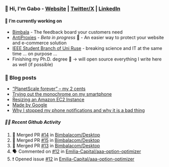 ### 👋 Hi, I'm Gabo - [Website](https://gkanev.com) | [Twitter/X](https://twitter.com/mrgkanev) | [LinkedIn](https://www.linkedin.com/in/mrgkanev)

#### 🔭 I’m currently working on
- [Bimbala](https://bimbala.com/)  - The feedback board your customers need
- [AntiProxies](https://antiproxies.com/) - *Beta in progress* 🚀 -  An easier way to protect your website and e-commerce solution
- [IEEE Student Branch of Uni Ruse](https://github.com/IEEE-Student-Branch-of-Uni-Ruse) - breaking science and IT at the same time ... on purpose ...
- Finishing my Ph.D. degree 🤔 -> will open source everything I write here as well (if possible)

### 📖 Blog posts
<!-- BLOG-POST-LIST:START -->
- [“PlanetScale forever” – my 2 cents](https://gkanev.com/posts/planetscale-forever-my-2-cents/)
- [Trying out the monochrome on my smartphone](https://gkanev.com/posts/trying-out-the-monochrome-on-my-smartphone/)
- [Resizing an Amazon EC2 Instance](https://gkanev.com/posts/resizing-an-amazon-ec2-instance/)
- [Made by Google](https://gkanev.com/posts/made-by-google/)
- [Why I stopped my phone notifications and why it is a bad thing](https://gkanev.com/posts/why-i-stopped-my-phone-notifications-and-why-it-is-a-bad-thing/)
<!-- BLOG-POST-LIST:END -->

##### 🧑‍💻 Recent Github Activity

<!--START_SECTION:activity-->
1. 🎉 Merged PR [#14](https://github.com/Bimbalacom/Desktop/pull/14) in [Bimbalacom/Desktop](https://github.com/Bimbalacom/Desktop)
2. 🎉 Merged PR [#15](https://github.com/Bimbalacom/Desktop/pull/15) in [Bimbalacom/Desktop](https://github.com/Bimbalacom/Desktop)
3. 🎉 Merged PR [#13](https://github.com/Bimbalacom/Desktop/pull/13) in [Bimbalacom/Desktop](https://github.com/Bimbalacom/Desktop)
4. 🗣 Commented on [#12](https://github.com/Emilia-Capital/aaa-option-optimizer/issues/12#issuecomment-2081519579) in [Emilia-Capital/aaa-option-optimizer](https://github.com/Emilia-Capital/aaa-option-optimizer)
5. ❗ Opened issue [#12](https://github.com/Emilia-Capital/aaa-option-optimizer/issues/12) in [Emilia-Capital/aaa-option-optimizer](https://github.com/Emilia-Capital/aaa-option-optimizer)
<!--END_SECTION:activity-->
